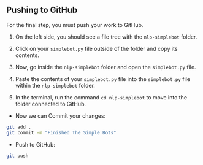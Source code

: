 ## Pushing to GitHub

For the final step, you must push your work to GitHub. 



1. On the left side, you should see a file tree with the `nlp-simplebot` folder.


2. Click on your `simplebot.py` file outside of the folder and copy its contents.

3. Now, go inside the `nlp-simplebot` folder and open the `simplebot.py` file.

4. Paste the contents of your `simplebot.py` file into the `simplebot.py` file within the `nlp-simplebot` folder.


5. In the terminal, run the command `cd nlp-simplebot` to move into the folder connected to GitHub.


* Now we can  Commit your changes:

```bash 
git add .
git commit -m "Finished The Simple Bots"
```

* Push to GitHub:

```bash
git push
```